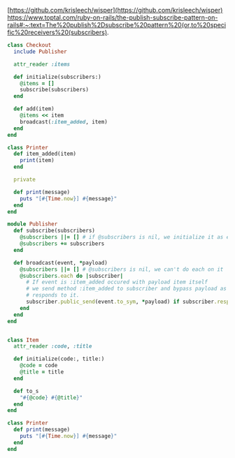 [https://github.com/krisleech/wisper](https://github.com/krisleech/wisper)
https://www.toptal.com/ruby-on-rails/the-publish-subscribe-pattern-on-rails#:~:text=The%20publish%2Dsubscribe%20pattern%20(or,to%20specific%20receivers%20(subscribers).


```ruby
class Checkout
  include Publisher

  attr_reader :items

  def initialize(subscribers:)
    @items = []
    subscribe(subscribers)
  end

  def add(item)
    @items << item
    broadcast(:item_added, item)
  end
end

class Printer
  def item_added(item)
    print(item)
  end

  private

  def print(message)
    puts "[#{Time.now}] #{message}"
  end
end

module Publisher
  def subscribe(subscribers)
    @subscribers ||= [] # if @subscribers is nil, we initialize it as empty array, else we do nothing
    @subscribers += subscribers
  end

  def broadcast(event, *payload)
    @subscribers ||= [] # @subscribers is nil, we can't do each on it
    @subscribers.each do |subscriber|
      # If event is :item_added occured with payload item itself
      # we send method :item_added to subscriber and bypass payload as argument if subscriber
      # responds to it.
      subscriber.public_send(event.to_sym, *payload) if subscriber.respond_to?(event)
    end
  end
end


class Item
  attr_reader :code, :title

  def initialize(code:, title:)
    @code = code
    @title = title
  end

  def to_s
    "#{@code} #{@title}"
  end
end

class Printer
  def print(message)
    puts "[#{Time.now}] #{message}"
  end
end
```